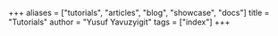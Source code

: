 +++
aliases = ["tutorials", "articles", "blog", "showcase", "docs"]
title = "Tutorials"
author = "Yusuf Yavuzyigit"
tags = ["index"]
+++
